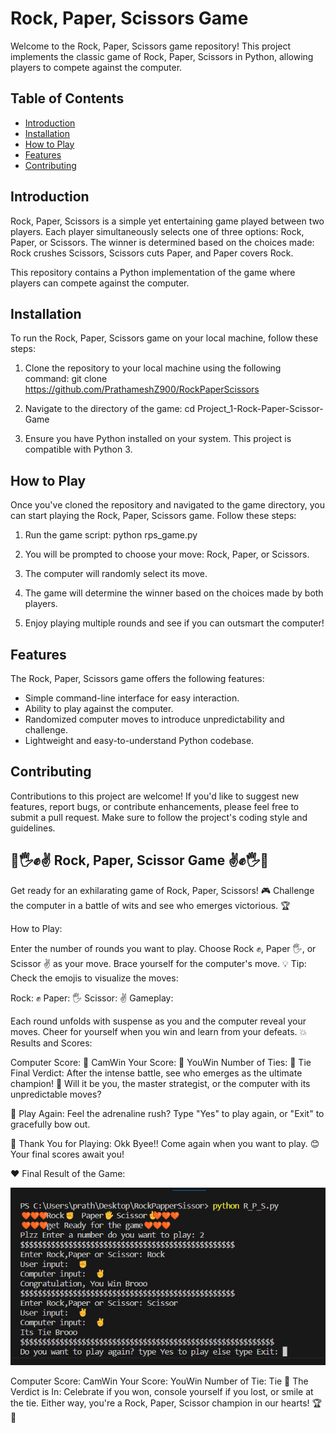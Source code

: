 # Rock, Paper, Scissors Game

Welcome to the Rock, Paper, Scissors game repository! This project implements the classic game of Rock, Paper, Scissors in Python, allowing players to compete against the computer.

## Table of Contents

- [Introduction](#introduction)
- [Installation](#installation)
- [How to Play](#how-to-play)
- [Features](#features)
- [Contributing](#contributing)


## Introduction

Rock, Paper, Scissors is a simple yet entertaining game played between two players. Each player simultaneously selects one of three options: Rock, Paper, or Scissors. The winner is determined based on the choices made: Rock crushes Scissors, Scissors cuts Paper, and Paper covers Rock.

This repository contains a Python implementation of the game where players can compete against the computer.

## Installation

To run the Rock, Paper, Scissors game on your local machine, follow these steps:

1. Clone the repository to your local machine using the following command:
git clone https://github.com/PrathameshZ900/RockPaperScissors


2. Navigate to the directory of the game:
cd Project_1-Rock-Paper-Scissor-Game


3. Ensure you have Python installed on your system. This project is compatible with Python 3.

## How to Play

Once you've cloned the repository and navigated to the game directory, you can start playing the Rock, Paper, Scissors game. Follow these steps:

1. Run the game script:
python rps_game.py


2. You will be prompted to choose your move: Rock, Paper, or Scissors.

3. The computer will randomly select its move.

4. The game will determine the winner based on the choices made by both players.

5. Enjoy playing multiple rounds and see if you can outsmart the computer!

## Features

The Rock, Paper, Scissors game offers the following features:

- Simple command-line interface for easy interaction.
- Ability to play against the computer.
- Randomized computer moves to introduce unpredictability and challenge.
- Lightweight and easy-to-understand Python codebase.

## Contributing

Contributions to this project are welcome! If you'd like to suggest new features, report bugs, or contribute enhancements, please feel free to submit a pull request. Make sure to follow the project's coding style and guidelines.



## 🧡🖐️✊✌️ Rock, Paper, Scissor Game ✌️✊🖐️🧡


Get ready for an exhilarating game of Rock, Paper, Scissors! 🎮 Challenge the computer in a battle of wits and see who emerges victorious. 🏆

How to Play:

Enter the number of rounds you want to play.
Choose Rock ✊, Paper 🖐️, or Scissor ✌️ as your move.
Brace yourself for the computer's move.
💡 Tip: Check the emojis to visualize the moves:

Rock: ✊
Paper: 🖐️
Scissor: ✌️
Gameplay:

Each round unfolds with suspense as you and the computer reveal your moves.
Cheer for yourself when you win and learn from your defeats.
💥 Results and Scores:

Computer Score: 🤖 CamWin
Your Score: 👤 YouWin
Number of Ties: 🤝 Tie
Final Verdict:
After the intense battle, see who emerges as the ultimate champion! 🏅 Will it be you, the master strategist, or the computer with its unpredictable moves?

🔁 Play Again:
Feel the adrenaline rush? Type "Yes" to play again, or "Exit" to gracefully bow out.

🤗 Thank You for Playing:
Okk Byee!! Come again when you want to play. 😊 Your final scores await you!

❤️ Final Result of the Game:

![alt text](image.png)

Computer Score: CamWin
Your Score: YouWin
Number of Tie: Tie
🥳 The Verdict is In:
Celebrate if you won, console yourself if you lost, or smile at the tie. Either way, you're a Rock, Paper, Scissor champion in our hearts! 🏆🎉
